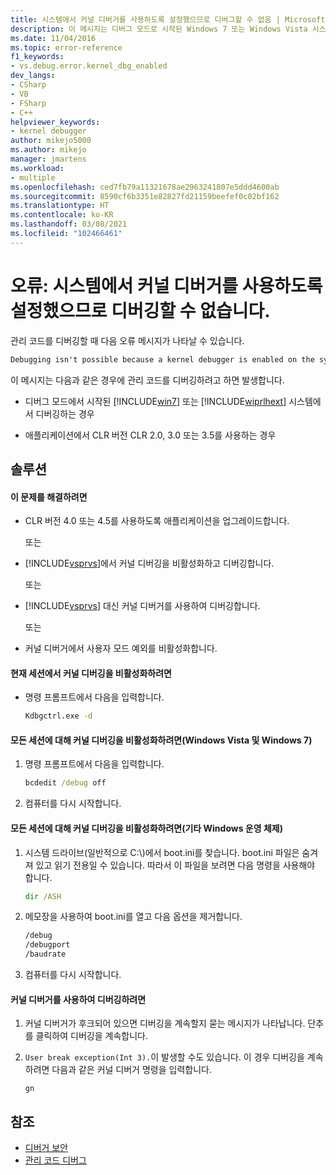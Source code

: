 ```yaml
---
title: 시스템에서 커널 디버거를 사용하도록 설정했으므로 디버그할 수 없음 | Microsoft Docs
description: 이 메시지는 디버그 모드로 시작된 Windows 7 또는 Windows Vista 시스템에서 관리형 코드를 디버그하고 애플리케이션에서 CLR 2.0, 3.0 또는 3.5 버전을 사용할 때 발생합니다.
ms.date: 11/04/2016
ms.topic: error-reference
f1_keywords:
- vs.debug.error.kernel_dbg_enabled
dev_langs:
- CSharp
- VB
- FSharp
- C++
helpviewer_keywords:
- kernel debugger
author: mikejo5000
ms.author: mikejo
manager: jmartens
ms.workload:
- multiple
ms.openlocfilehash: ced7fb79a11321678ae2963241807e5ddd4600ab
ms.sourcegitcommit: 8590cf6b3351e82827fd21159beefef0c02bf162
ms.translationtype: HT
ms.contentlocale: ko-KR
ms.lasthandoff: 03/08/2021
ms.locfileid: "102466461"
---
```

# <a name="error-debugging-isn39t-possible-because-a-kernel-debugger-is-enabled-on-the-system"></a>오류: 시스템에서 커널 디버거를 사용하도록 설정했으므로 디버깅할 수 없습니다.
관리 코드를 디버깅할 때 다음 오류 메시지가 나타날 수 있습니다.

```cmd
Debugging isn't possible because a kernel debugger is enabled on the system
```

 이 메시지는 다음과 같은 경우에 관리 코드를 디버깅하려고 하면 발생합니다.

- 디버그 모드에서 시작된 [!INCLUDE[win7](../debugger/includes/win7_md.md)] 또는 [!INCLUDE[wiprlhext](../debugger/includes/wiprlhext_md.md)] 시스템에서 디버깅하는 경우

- 애플리케이션에서 CLR 버전 CLR 2.0, 3.0 또는 3.5를 사용하는 경우

## <a name="solution"></a>솔루션

#### <a name="to-fix-this-problem"></a>이 문제를 해결하려면

- CLR 버전 4.0 또는 4.5를 사용하도록 애플리케이션을 업그레이드합니다.

   또는

- [!INCLUDE[vsprvs](../code-quality/includes/vsprvs_md.md)]에서 커널 디버깅을 비활성화하고 디버깅합니다.

   또는

- [!INCLUDE[vsprvs](../code-quality/includes/vsprvs_md.md)] 대신 커널 디버거를 사용하여 디버깅합니다.

   또는

- 커널 디버거에서 사용자 모드 예외를 비활성화합니다.

#### <a name="to-disable-kernel-debugging-in-the-current-session"></a>현재 세션에서 커널 디버깅을 비활성화하려면

- 명령 프롬프트에서 다음을 입력합니다.

    ```cmd
    Kdbgctrl.exe -d
    ```

#### <a name="to-disable-kernel-debugging-for-all-sessions-windows-vista-and-windows-7"></a>모든 세션에 대해 커널 디버깅을 비활성화하려면(Windows Vista 및 Windows 7)

1. 명령 프롬프트에서 다음을 입력합니다.

    ```cmd
    bcdedit /debug off
    ```

2. 컴퓨터를 다시 시작합니다.

#### <a name="to-disable-kernel-debugging-for-all-sessions-other-windows-operating-systems"></a>모든 세션에 대해 커널 디버깅을 비활성화하려면(기타 Windows 운영 체제)

1. 시스템 드라이브(일반적으로 C:\\)에서 boot.ini를 찾습니다. boot.ini 파일은 숨겨져 있고 읽기 전용일 수 있습니다. 따라서 이 파일을 보려면 다음 명령을 사용해야 합니다.

    ```cmd
    dir /ASH
    ```

2. 메모장을 사용하여 boot.ini를 열고 다음 옵션을 제거합니다.

    ```cmd
    /debug
    /debugport
    /baudrate
    ```

3. 컴퓨터를 다시 시작합니다.

#### <a name="to-debug-with-the-kernel-debugger"></a>커널 디버거를 사용하여 디버깅하려면

1. 커널 디버거가 후크되어 있으면 디버깅을 계속할지 묻는 메시지가 나타납니다. 단추를 클릭하여 디버깅을 계속합니다.

2. `User break exception(Int 3).`이 발생할 수도 있습니다. 이 경우 디버깅을 계속하려면 다음과 같은 커널 디버거 명령을 입력합니다.

     `gn`

## <a name="see-also"></a>참조
- [디버거 보안](../debugger/debugger-security.md)
- [관리 코드 디버그](../debugger/debugging-managed-code.md)
